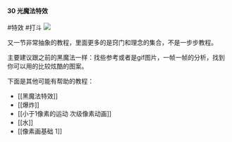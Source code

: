 #### 30  光魔法特效
#特效 #打斗 
![](assets/tutorials/t30/lightmagic.gif)

  又一节非常抽象的教程，里面更多的是窍门和理念的集合，不是一步步教程。

  主要建议跟之前的黑魔法一样：找些参考或者是gif图片，一帧一帧的分析，找到你可以用的比较炫酷的图案。

  下面是其他可能有帮助的教程：
  - [[黑魔法特效]]
  - [[爆炸]]
  - [[小于1像素的运动 次级像素动画]]
  - [[水]]
  - [[像素画基础 1]]